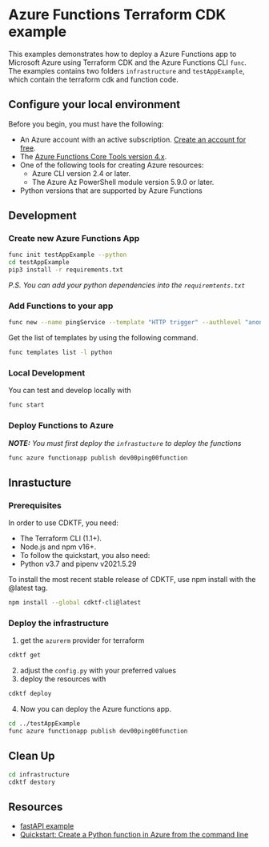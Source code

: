 # Azure Functions Terraform CDK example

This examples demonstrates how to deploy a Azure Functions app to Microsoft Azure using Terraform CDK and the Azure Functions CLI `func`. The examples contains two folders `infrastructure` and `testAppExample`, which contain the terraform cdk and function code. 

## Configure your local environment
Before you begin, you must have the following:

* An Azure account with an active subscription. [Create an account for free](https://azure.microsoft.com/free/?ref=microsoft.com&utm_source=microsoft.com&utm_medium=docs&utm_campaign=visualstudio).
* The [Azure Functions Core Tools version 4.x](https://docs.microsoft.com/en-us/azure/azure-functions/functions-run-local#v2).
* One of the following tools for creating Azure resources:
  * Azure CLI version 2.4 or later.
  * The Azure Az PowerShell module version 5.9.0 or later.
* Python versions that are supported by Azure Functions

## Development

### Create new Azure Functions App

```bash
func init testAppExample --python
cd testAppExample
pip3 install -r requirements.txt
```

_P.S. You can add your python dependencies into the `requiremtents.txt`_

### Add Functions to your app

```bash
func new --name pingService --template "HTTP trigger" --authlevel "anonymous"
```

Get the list of templates by using the following command.

```bash
func templates list -l python
```

### Local Development 

You can test and develop locally with 

```bash
func start
```

### Deploy Functions to Azure

_**NOTE:** You must first deploy the `infrastucture` to deploy the functions_

```bash
func azure functionapp publish dev00ping00function
```

## Inrastucture

### Prerequisites

In order to use CDKTF, you need:
* The Terraform CLI (1.1+).
* Node.js and npm v16+.
* To follow the quickstart, you also need:
* Python v3.7 and pipenv v2021.5.29

To install the most recent stable release of CDKTF, use npm install with the @latest tag.
```bash
npm install --global cdktf-cli@latest
```

### Deploy the infrastructure

1. get the `azurerm` provider for terraform
```bash
cdktf get      
```
2. adjust the `config.py` with your preferred values
3. deploy the resources with
```bash
cdktf deploy
```

4. Now you can deploy the Azure functions app.
```bash
cd ../testAppExample
func azure functionapp publish dev00ping00function
```

## Clean Up

```bash
cd infrastructure
cdktf destory
```

## Resources

* [fastAPI example](https://docs.microsoft.com/en-us/samples/azure-samples/fastapi-on-azure-functions/azure-functions-python-create-fastapi-app/)
* [Quickstart: Create a Python function in Azure from the command line](https://docs.microsoft.com/en-us/azure/azure-functions/create-first-function-cli-python?tabs=azure-cli%2Cbash%2Cbrowser)